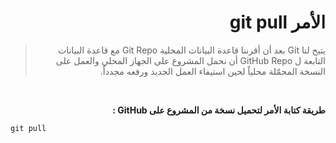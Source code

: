 <div dir="rtl">

# الأمر git pull

> يتيح لنا Git بعد أن أقرننا قاعدة البيانات المحلية Git Repo مع قاعدة البيانات التابعة ل GitHub Repo أن نحمل المشروع على الجهاز المحلي والعمل على النسخة المحمّلة محلياً لحين استيفاء العمل الجديد ورفعه مجدداً.

<br>

**طريقة كتابة الأمر لتحميل نسخة من المشروع على GitHub :**

<div dir="ltr">

```
git pull
```
</div>

</div>